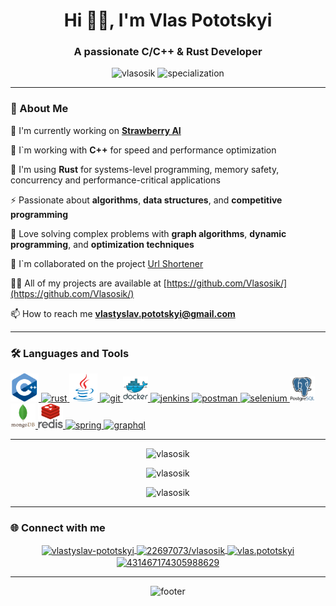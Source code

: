 <h1 align="center">Hi 👋🏻, I'm Vlas Pototskyi</h1>
<h3 align="center">A passionate C/C++ & Rust Developer</h3>

<p align="center">
  <img src="https://komarev.com/ghpvc/?username=vlasosik&label=Profile%20views&color=0e75b6&style=flat" alt="vlasosik" />
  <img src="https://img.shields.io/badge/Specialization-Systems%20Programming%20%26%20Security%20%26%20Backend-brightgreen" alt="specialization" />
</p>

---

### 🚀 About Me

🔭 I'm currently working on **[Strawberry AI](https://strawberry.ai/)**

🦾 I`m working with **C++** for speed and performance optimization

🦀 I'm using **Rust** for systems-level programming, memory safety, concurrency and performance-critical applications

⚡ Passionate about **algorithms**, **data structures**, and **competitive programming**

🧠 Love solving complex problems with **graph algorithms**, **dynamic programming**, and **optimization techniques**

👯 I`m collaborated on the project [Url Shortener](https://github.com/nastiausenko/URLSimplifier)

👨‍💻 All of my projects are available at [https://github.com/Vlasosik/](https://github.com/Vlasosik/)

📫 How to reach me **vlastyslav.pototskyi@gmail.com**

---

### 🛠️ Languages and Tools

<p align="left">
  <a href="https://www.w3schools.com/cpp/" target="_blank" rel="noreferrer">
    <img src="https://raw.githubusercontent.com/devicons/devicon/master/icons/cplusplus/cplusplus-original.svg" alt="cplusplus" width="45" height="45"/>
  </a>
  <a href="https://www.rust-lang.org" target="_blank" rel="noreferrer">
    <img src="https://icons.veryicon.com/png/o/business/vscode-program-item-icon/rust-1.png" alt="rust" width="45" height="45"/>
  </a>
  <a href="https://www.java.com" target="_blank" rel="noreferrer">
    <img src="https://raw.githubusercontent.com/devicons/devicon/master/icons/java/java-original.svg" alt="java" width="45" height="45"/>
  </a>
  <a href="https://git-scm.com/" target="_blank" rel="noreferrer">
    <img src="https://www.vectorlogo.zone/logos/git-scm/git-scm-icon.svg" alt="git" width="40" height="40"/>
  </a>
  <a href="https://www.docker.com/" target="_blank" rel="noreferrer">
    <img src="https://raw.githubusercontent.com/devicons/devicon/master/icons/docker/docker-original-wordmark.svg" alt="docker" width="40" height="40"/>
  </a>
  <a href="https://www.jenkins.io" target="_blank" rel="noreferrer">
    <img src="https://www.vectorlogo.zone/logos/jenkins/jenkins-icon.svg" alt="jenkins" width="40" height="40"/>
  </a>
  <a href="https://postman.com" target="_blank" rel="noreferrer">
    <img src="https://www.vectorlogo.zone/logos/getpostman/getpostman-icon.svg" alt="postman" width="40" height="40"/>
  </a>
  <a href="https://www.selenium.dev" target="_blank" rel="noreferrer">
    <img src="https://raw.githubusercontent.com/detain/svg-logos/780f25886640cef088af994181646db2f6b1a3f8/svg/selenium-logo.svg" alt="selenium" width="40" height="40"/>
  </a>
  <a href="https://www.postgresql.org" target="_blank" rel="noreferrer">
    <img src="https://raw.githubusercontent.com/devicons/devicon/master/icons/postgresql/postgresql-original-wordmark.svg" alt="postgresql" width="40" height="40"/>
  </a>
  <a href="https://www.mongodb.com/" target="_blank" rel="noreferrer">
    <img src="https://raw.githubusercontent.com/devicons/devicon/master/icons/mongodb/mongodb-original-wordmark.svg" alt="mongodb" width="40" height="40"/>
  </a>
  <a href="https://redis.io" target="_blank" rel="noreferrer">
    <img src="https://raw.githubusercontent.com/devicons/devicon/master/icons/redis/redis-original-wordmark.svg" alt="redis" width="40" height="40"/>
  </a>
  <a href="https://spring.io/" target="_blank" rel="noreferrer">
    <img src="https://www.vectorlogo.zone/logos/springio/springio-icon.svg" alt="spring" width="40" height="40"/>
  </a>
  <a href="https://graphql.org" target="_blank" rel="noreferrer">
    <img src="https://www.vectorlogo.zone/logos/graphql/graphql-icon.svg" alt="graphql" width="40" height="40"/>
  </a>
</p>

---

<p align="center">
  <img src="https://github-readme-stats.vercel.app/api/top-langs?username=vlasosik&show_icons=true&locale=en&layout=compact&theme=tokyonight&hide_border=true" alt="vlasosik" />
</p>

<p align="center">
  <img src="https://github-readme-stats.vercel.app/api?username=vlasosik&show_icons=true&locale=en&theme=tokyonight&hide_border=true" alt="vlasosik" />
</p>

<p align="center">
  <img src="https://streak-stats.demolab.com/?user=vlasosik&theme=tokyonight&hide_border=true" alt="vlasosik" />
</p>

---

### 🌐 Connect with me

<p align="center">
  <a href="https://linkedin.com/in/vlastyslav-pototskyi" target="blank">
    <img align="center" src="https://raw.githubusercontent.com/rahuldkjain/github-profile-readme-generator/master/src/images/icons/Social/linked-in-alt.svg" alt="vlastyslav-pototskyi" height="35" width="45" />
  </a>
  <a href="https://stackoverflow.com/users/22697073/vlasosik" target="blank">
    <img align="center" src="https://raw.githubusercontent.com/rahuldkjain/github-profile-readme-generator/master/src/images/icons/Social/stack-overflow.svg" alt="22697073/vlasosik" height="35" width="45" />
  </a>
  <a href="https://instagram.com/vlas.pototskyi" target="blank">
    <img align="center" src="https://raw.githubusercontent.com/rahuldkjain/github-profile-readme-generator/master/src/images/icons/Social/instagram.svg" alt="vlas.pototskyi" height="35" width="45" />
  </a>
  <a href="https://discord.gg/431467174305988629" target="blank">
    <img align="center" src="https://raw.githubusercontent.com/rahuldkjain/github-profile-readme-generator/master/src/images/icons/Social/discord.svg" alt="431467174305988629" height="35" width="45" />
  </a>
</p>

---

<p align="center">
  <img src="https://capsule-render.vercel.app/api?type=waving&color=gradient&height=100&section=footer" alt="footer" />
</p>
